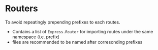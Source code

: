 # Routers

To avoid repeatingly prepending prefixes to each routes.

- Contains a list of `Express.Router` for importing routes under the same namespace (i.e. prefix)
- files are recommended to be named after corresonding prefixes

